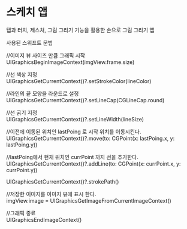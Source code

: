 # 스케치 앱

탭과 터치, 제스처, 그림 그리기 기능을 활용한 손으로 그림 그리기 앱 

사용된 스위프트 문법 

//이미지 뷰 사이즈 만큼 그래픽 시작   
UIGraphicsBeginImageContext(imgView.frame.size)     

//선 색상 지정   
UIGraphicsGetCurrentContext()?.setStrokeColor(lineColor)    

//라인의 끝 모양을 라운드로 설정     
UIGraphicsGetCurrentContext()?.setLineCap(CGLineCap.round)  

//선 굵기 지정   
UIGraphicsGetCurrentContext()?.setLineWidth(lineSize)   

//이전에 이동된 위치인 lastPoing 로 시작 위치를 이동시킨다.     
UIGraphicsGetCurrentContext()?.move(to: CGPoint(x: lastPoing.x, y: lastPoing.y))    

//lastPoing에서 현재 위치인 currPoint 까지 선을 추가한다.  
UIGraphicsGetCurrentContext()?.addLine(to: CGPoint(x: currPoint.x, y: currPoint.y))     

UIGraphicsGetCurrentContext()?.strokePath()     

//저장한 이미지를 이미지 뷰에 표시 한다.    
imgView.image = UIGraphicsGetImageFromCurrentImageContext()     

//그래픽 종료        
UIGraphicsEndImageContext()     

